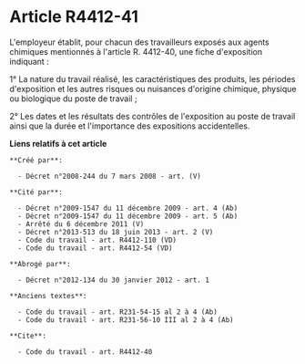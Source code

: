 # Article R4412-41

L'employeur établit, pour chacun des travailleurs exposés aux agents chimiques mentionnés à l'article R. 4412-40, une fiche
d'exposition indiquant : 

1° La nature du travail réalisé, les caractéristiques des produits, les périodes d'exposition et les autres risques ou
nuisances d'origine chimique, physique ou biologique du poste de travail ; 

2° Les dates et les résultats des contrôles de l'exposition au poste de travail ainsi que la durée et l'importance des
expositions accidentelles.

**Liens relatifs à cet article**

	**Créé par**:

	  - Décret n°2008-244 du 7 mars 2008 - art. (V)

	**Cité par**:

	  - Décret n°2009-1547 du 11 décembre 2009 - art. 4 (Ab)
	  - Décret n°2009-1547 du 11 décembre 2009 - art. 5 (Ab)
	  - Arrêté du 6 décembre 2011 (V)
	  - Décret n°2013-513 du 18 juin 2013 - art. 2 (V)
	  - Code du travail - art. R4412-110 (VD)
	  - Code du travail - art. R4412-54 (VD)

	**Abrogé par**:

	  - Décret n°2012-134 du 30 janvier 2012 - art. 1

	**Anciens textes**:

	  - Code du travail - art. R231-54-15 al 2 à 4 (Ab)
	  - Code du travail - art. R231-56-10 III al 2 à 4 (Ab)

	**Cite**:

	  - Code du travail - art. R4412-40
